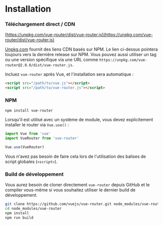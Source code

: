 # Installation

### Téléchargement direct / CDN

[https://unpkg.com/vue-router/dist/vue-router.js](https://unpkg.com/vue-router/dist/vue-router.js)

<!--email_off-->
[Unpkg.com](https://unpkg.com) fournit des liens CDN basés sur NPM. Le lien ci-dessus pointera toujours vers la dernière release sur NPM. Vous pouvez aussi utiliser un tag ou une version spécifique via une URL comme `https://unpkg.com/vue-router@2.0.0/dist/vue-router.js`.
<!--/email_off-->

Incluez `vue-router` après Vue, et l'installation sera automatique :

``` html
<script src="/path/to/vue.js"></script>
<script src="/path/to/vue-router.js"></script>
```

### NPM

``` bash
npm install vue-router
```

Lorsqu'il est utilisé avec un système de module, vous devez explicitement installer le router via `Vue.use()` :

``` js
import Vue from 'vue'
import VueRouter from 'vue-router'

Vue.use(VueRouter)
```

Vous n'avez pas besoin de faire cela lors de l'utilisation des balises de script globales (`<script>`).

### Build de développement

Vous aurez besoin de cloner directement `vue-router` depuis GitHub et le compiler vous-même si vous souhaitez utiliser le dernier build de développement.

``` bash
git clone https://github.com/vuejs/vue-router.git node_modules/vue-router
cd node_modules/vue-router
npm install
npm run build
```
